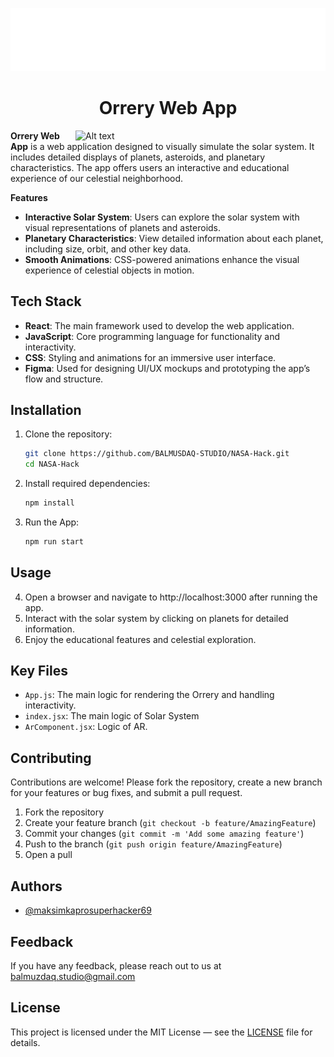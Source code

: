 ﻿![Logo](https://raw.githubusercontent.com/BALMUSDAQ-STUDIO/Balmuzdaq-logos/refs/heads/main/Balmuzdaq_white.png)

<h1 align="center">Orrery Web App</h1>

<img src="[https://pouch.jumpshare.com/preview/SL2zbJm9aOVBwOWY5A2yaPCMjtE17QwTmr_6A_mwDVcW9f0CwBD3jYg8t8ZrtsbAKjxxYyELUlI4F4uQHZkJfEHQLZq4uKMO1SYBTczpxyY](https://www.google.com/url?sa=i&url=https%3A%2F%2Fdomain.earth%2Fnasa-international-space-apps-challenge-aims-to-improve-life-on-earth%2F&psig=AOvVaw22VirfmcFv2r-dCItFMkQQ&ust=1753000067275000&source=images&cd=vfe&opi=89978449&ved=0CBUQjRxqFwoTCNiOt6fAyI4DFQAAAAAdAAAAABAE)" alt="Alt text" width="400" align="right"/>



<span>**Orrery Web App** is a web application designed to visually simulate the solar system. 
It includes detailed displays of planets, asteroids, and planetary characteristics. 
The app offers users an interactive and educational experience of our celestial neighborhood.</span>

 **Features**

- **Interactive Solar System**: Users can explore the solar system with visual representations of planets and asteroids.
- **Planetary Characteristics**: View detailed information about each planet, including size, orbit, and other key data.
- **Smooth Animations**: CSS-powered animations enhance the visual experience of celestial objects in motion.

## Tech Stack

- **React**: The main framework used to develop the web application.
- **JavaScript**: Core programming language for functionality and interactivity.
- **CSS**: Styling and animations for an immersive user interface.
- **Figma**: Used for designing UI/UX mockups and prototyping the app’s flow and structure.

## Installation

1. Clone the repository:

    ```bash
    git clone https://github.com/BALMUSDAQ-STUDIO/NASA-Hack.git
    cd NASA-Hack

    ```

2. Install required dependencies:

    ```bash
    npm install
    ```

3. Run the App:
    ```bash
    npm run start
    ```
  
## Usage

4. Open a browser and navigate to http://localhost:3000 after running the app.
5. Interact with the solar system by clicking on planets for detailed information.
6. Enjoy the educational features and celestial exploration.

## Key Files

- `App.js`: The main logic for rendering the Orrery and handling interactivity.
- `index.jsx`: The main logic of Solar System
- `ArComponent.jsx`: Logic of AR.

## Contributing

Contributions are welcome! Please fork the repository, create a new branch for your features or bug fixes, and submit a pull request.

1. Fork the repository
2. Create your feature branch (`git checkout -b feature/AmazingFeature`)
3. Commit your changes (`git commit -m 'Add some amazing feature'`)
4. Push to the branch (`git push origin feature/AmazingFeature`)
5. Open a pull 


## Authors

- [@maksimkaprosuperhacker69](https://www.github.com/maksimkaprosuperhacker69)


## Feedback

If you have any feedback, please reach out to us at balmuzdaq.studio@gmail.com


## License

This project is licensed under the MIT License — see the [LICENSE](LICENSE) file for details.
